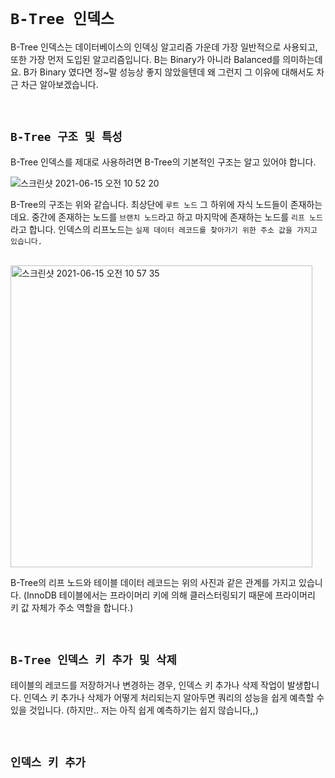 # `B-Tree 인덱스`

B-Tree 인덱스는 데이터베이스의 인덱싱 알고리즘 가운데 가장 일반적으로 사용되고, 또한 가장 먼저 도입된 알고리즘입니다. 
B는 Binary가 아니라 Balanced를 의미하는데요. B가 Binary 였다면 정~말 성능상 좋지 않았을텐데 왜 그런지 그 이유에 대해서도 차근 차근 알아보겠습니다.

<br>

## `B-Tree 구조 및 특성`

B-Tree 인덱스를 제대로 사용하려면 B-Tree의 기본적인 구조는 알고 있어야 합니다. 

![스크린샷 2021-06-15 오전 10 52 20](https://user-images.githubusercontent.com/45676906/121980925-c60f2780-cdc7-11eb-8bff-9a17dadb2886.png)

B-Tree의 구조는 위와 같습니다. 최상단에 `루트 노드` 그 하위에 자식 노드들이 존재하는데요. 중간에 존재하는 노드를 `브랜치 노드`라고 하고 마지막에 존재하는 노드를 `리프 노드`라고 합니다. 
인덱스의 리프노드는 `실제 데이터 레코드를 찾아가기 위한 주소 값을 가지고 있습니다.`

<br>

<img width="483" alt="스크린샷 2021-06-15 오전 10 57 35" src="https://user-images.githubusercontent.com/45676906/121981377-80069380-cdc8-11eb-96e4-0828139ffb6a.png">

B-Tree의 리프 노드와 테이블 데이터 레코드는 위의 사진과 같은 관계를 가지고 있습니다. (InnoDB 테이블에서는 프라이머리 키에 의해 클러스터링되기 때문에 프라이머리 키 값 자체가 주소 역할을 합니다.)

<br>

## `B-Tree 인덱스 키 추가 및 삭제`

테이블의 레코드를 저장하거나 변경하는 경우, 인덱스 키 추가나 삭제 작업이 발생합니다. 인덱스 키 추가나 삭제가 어떻게 처리되는지 알아두면 쿼리의 성능을 쉽게 예측할 수 있을 것입니다. 
(하지만.. 저는 아직 쉽게 예측하기는 쉽지 않습니다,,)

<br>

## `인덱스 키 추가`


